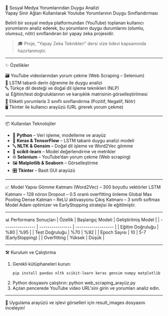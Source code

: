 🧠 Sosyal Medya Yorumlarından Duygu Analizi  
Yapay Sinir Ağları Kullanılarak Youtube Yorumlarının Duygu Sınıflandırması

Belirli bir sosyal medya platformundan (YouTube) toplanan kullanıcı yorumlarını analiz ederek, bu yorumların duygu durumlarını (olumlu, olumsuz, nötr) sınıflandıran bir yapay zeka projesidir.
 
> 🎓 Proje, “Yapay Zeka Teknikleri” dersi vize ödevi kapsamında hazırlanmıştır.  

---

✨ Özellikler

🗃️ YouTube videolarından yorum çekme (Web Scraping – Selenium)  
🧪 LSTM tabanlı derin öğrenme ile duygu analizi  
🔤 Türkçe dil desteği ve doğal dil işleme teknikleri (NLP)  
📊 Eğitim/test doğruluklarının ve karışıklık matrisinin görselleştirilmesi  
🧾 Etiketli yorumlarla 3 sınıflı sınıflandırma (Pozitif, Negatif, Nötr)  
🖥️ Tkinter ile kullanıcı arayüzü (URL girerek yorum çekme)

---

📦 Kullanılan Teknolojiler

- 🐍 **Python** – Veri işleme, modelleme ve arayüz  
- 🧠 **Keras & TensorFlow** – LSTM tabanlı duygu analizi modeli  
- 🔤 **NLTK & Gensim** – Doğal dil işleme ve Word2Vec gömme  
- 🧪 **scikit-learn** – Model değerlendirme ve metrikler  
- 🌐 **Selenium** – YouTube’dan yorum çekme (Web scraping)  
- 🖼️ **Matplotlib & Seaborn** – Görselleştirme  
- 🎛️ **Tkinter** – Basit GUI arayüzü

---

📈 Model Yapısı
Gömme Katmanı (Word2Vec) – 300 boyutlu vektörler
LSTM Katmanı – 128 nöron
Dropout – 0.5 oranlı overfitting önleme
Global Max Pooling
Dense Katman – ReLU aktivasyonu
Çıkış Katmanı – 3 sınıflı softmax
   Model Adam optimizer ve EarlyStopping stratejisi ile eğitilmiştir.

---

📊 Performans Sonuçları
| Özellik          | Başlangıç Modeli | Geliştirilmiş Model |
| ---------------- | ---------------- | ------------------- |
| Eğitim Doğruluğu | %80              | %95                 |
| Test Doğruluğu   | %70              | %92                 |
| Epoch Sayısı     | 10               | 5-7 (EarlyStopping) |
| Overfitting      | Yüksek           | Düşük               |

---

🛠️ Kurulum ve Çalıştırma

1. Gerekli kütüphaneleri kurun:
   ```bash
   pip install pandas nltk scikit-learn keras gensim numpy matplotlib seaborn selenium webdriver-manager
2. Python dosyasını çalıştırın:
   python web_scraping_arayüz.py
3. Açılan pencerede YouTube video URL'sini girin ve yorumları analiz edin.

---

🔧 Uygulama arayüzü ve işlevi görselleri için result_images dosyasını inceleyin!
